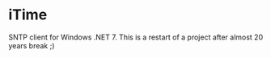 # iTime
SNTP client for Windows .NET 7.
This is a restart of a project after almost 20 years break ;) 
